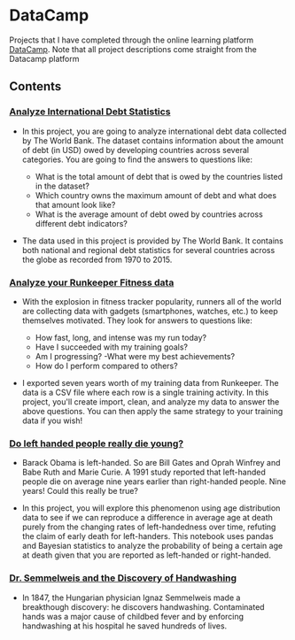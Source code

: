 # DataCamp
Projects that I have completed through the online learning platform [DataCamp](https://www.datacamp.com/). Note that all project descriptions come straight from the Datacamp platform

## Contents

### [Analyze International Debt Statistics](https://github.com/jingle77/DataCamp/tree/master/Analyze%20International%20Debt%20Statistics)

- In this project, you are going to analyze international debt data collected by The World Bank. The dataset contains information about the amount of debt (in USD) owed by developing countries across several categories. You are going to find the answers to questions like:

  - What is the total amount of debt that is owed by the countries listed in the dataset?
  - Which country owns the maximum amount of debt and what does that amount look like?
  - What is the average amount of debt owed by countries across different debt indicators?

- The data used in this project is provided by The World Bank. It contains both national and regional debt statistics for several countries across the globe as recorded from 1970 to 2015.

### [Analyze your Runkeeper Fitness data](https://github.com/jingle77/DataCamp/tree/master/Analyze%20Your%20Runkeeper%20Fitness%20Data)

- With the explosion in fitness tracker popularity, runners all of the world are collecting data with gadgets (smartphones, watches, etc.) to keep themselves motivated. They look for answers to questions like:

  - How fast, long, and intense was my run today?
  - Have I succeeded with my training goals?
  - Am I progressing?
   -What were my best achievements?
  - How do I perform compared to others?

- I exported seven years worth of my training data from Runkeeper. The data is a CSV file where each row is a single training activity. In this project, you'll create import, clean, and analyze my data to answer the above questions. You can then apply the same strategy to your training data if you wish!

### [Do left handed people really die young?](https://github.com/jingle77/DataCamp/tree/master/Do%20left%20handed%20people%20really%20die%20young)

- Barack Obama is left-handed. So are Bill Gates and Oprah Winfrey and Babe Ruth and Marie Curie. A 1991 study reported that left-handed people die on average nine years earlier than right-handed people. Nine years! Could this really be true?

- In this project, you will explore this phenomenon using age distribution data to see if we can reproduce a difference in average age at death purely from the changing rates of left-handedness over time, refuting the claim of early death for left-handers. This notebook uses pandas and Bayesian statistics to analyze the probability of being a certain age at death given that you are reported as left-handed or right-handed.

### [Dr. Semmelweis and the Discovery of Handwashing](https://github.com/jingle77/DataCamp/tree/master/Dr.%20Semmelweis%20and%20the%20Discovery%20of%20Handwashing)

- In 1847, the Hungarian physician Ignaz Semmelweis made a breakthough discovery: he discovers handwashing. Contaminated hands was a major cause of childbed fever and by enforcing handwashing at his hospital he saved hundreds of lives.
